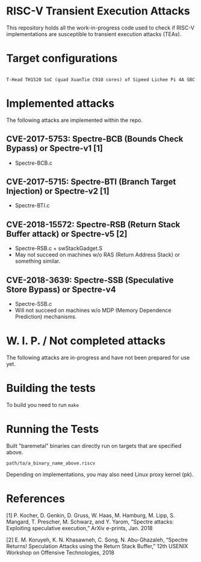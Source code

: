 # RISC-V Transient Execution Attacks

This repository holds all the work-in-progress code used to check if RISC-V implementations are susceptible to transient execution attacks (TEAs).

# Target configurations

```

T-Head TH1520 SoC (quad XuanTie C910 cores) of Sipeed Lichee Pi 4A SBC

```

# Implemented attacks

The following attacks are implemented within the repo.

## CVE-2017-5753: Spectre-BCB (Bounds Check Bypass) or Spectre-v1 [1]
   * Spectre-BCB.c
## CVE-2017-5715: Spectre-BTI (Branch Target Injection) or Spectre-v2 [1]
   * Spectre-BTI.c
## CVE-2018-15572: Spectre-RSB (Return Stack Buffer attack) or Spectre-v5 [2]
   * Spectre-RSB.c + swStackGadget.S
   * May not succeed on machines w/o RAS (Return Address Stack) or something similar.
## CVE-2018-3639: Spectre-SSB (Speculative Store Bypass) or Spectre-v4
   * Spectre-SSB.c
   * Will not succeed on machines w/o MDP (Memory Dependence Prediction) mechanisms.

# W. I. P. / Not completed attacks

The following attacks are in-progress and have not been prepared for use yet.

# Building the tests

To build you need to run `make`

# Running the Tests

Built "baremetal" binaries can directly run on targets that are specified above.
```
path/to/a_binary_name_above.riscv
```
Depending on implementations, you may also need Linux proxy kernel (pk).

# References

[1] P. Kocher, D. Genkin, D. Gruss, W. Haas, M. Hamburg, M. Lipp, S. Mangard, T. Prescher, M. Schwarz, and Y. Yarom, “Spectre attacks: Exploiting speculative execution,” ArXiv e-prints, Jan. 2018

[2] E. M. Koruyeh, K. N. Khasawneh, C. Song, N. Abu-Ghazaleh, “Spectre Returns! Speculation Attacks using the Return Stack Buffer,” 12th USENIX Workshop on Offensive Technologies, 2018
